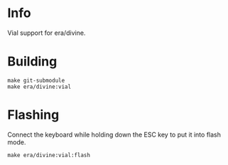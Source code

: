 # Info
Vial support for era/divine.

# Building
```
make git-submodule
make era/divine:vial
```

# Flashing
Connect the keyboard while holding down the ESC key to put it into flash mode.
```
make era/divine:vial:flash
```
